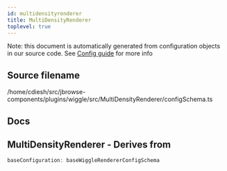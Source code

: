 ```yaml
---
id: multidensityrenderer
title: MultiDensityRenderer
toplevel: true
---
```


Note: this document is automatically generated from configuration objects in our
source code. See [Config guide](/docs/config_guide) for more info

## Source filename

/home/cdiesh/src/jbrowse-components/plugins/wiggle/src/MultiDensityRenderer/configSchema.ts

## Docs

## MultiDensityRenderer - Derives from

```js
baseConfiguration: baseWiggleRendererConfigSchema
```
